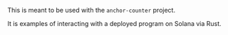 This is meant to be used with the `anchor-counter` project.

It is examples of interacting with a deployed program on Solana via Rust.
